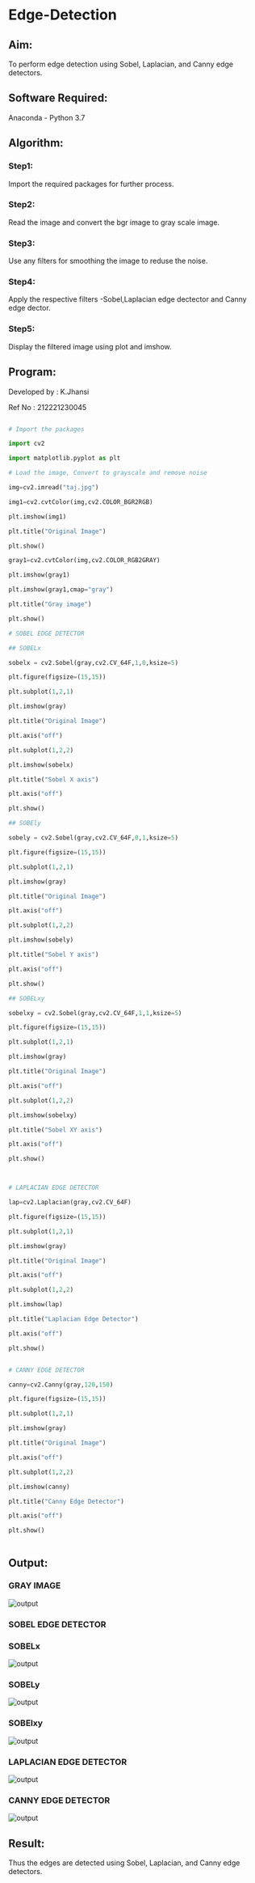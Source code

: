 # Edge-Detection
## Aim:
To perform edge detection using Sobel, Laplacian, and Canny edge detectors.

## Software Required:
Anaconda - Python 3.7

## Algorithm:
### Step1:

Import the required packages for further process.

### Step2:

Read the image and convert the bgr image to gray scale image.


### Step3:
Use any filters for smoothing the image to reduse the noise.


### Step4:
Apply the respective filters -Sobel,Laplacian edge dectector and Canny edge dector.

### Step5:
Display the filtered image using plot and imshow.

 
## Program:

Developed by : K.Jhansi

Ref No : 212221230045

``` Python

# Import the packages

import cv2

import matplotlib.pyplot as plt

# Load the image, Convert to grayscale and remove noise

img=cv2.imread("taj.jpg")

img1=cv2.cvtColor(img,cv2.COLOR_BGR2RGB)

plt.imshow(img1)

plt.title("Original Image")

plt.show()

gray1=cv2.cvtColor(img,cv2.COLOR_RGB2GRAY)

plt.imshow(gray1)

plt.imshow(gray1,cmap="gray")

plt.title("Gray image")

plt.show()

# SOBEL EDGE DETECTOR

## SOBELx

sobelx = cv2.Sobel(gray,cv2.CV_64F,1,0,ksize=5)

plt.figure(figsize=(15,15))

plt.subplot(1,2,1)

plt.imshow(gray)

plt.title("Original Image")

plt.axis("off")

plt.subplot(1,2,2)

plt.imshow(sobelx)

plt.title("Sobel X axis")

plt.axis("off")

plt.show()

## SOBEly

sobely = cv2.Sobel(gray,cv2.CV_64F,0,1,ksize=5)

plt.figure(figsize=(15,15))

plt.subplot(1,2,1)

plt.imshow(gray)

plt.title("Original Image")

plt.axis("off")

plt.subplot(1,2,2)

plt.imshow(sobely)

plt.title("Sobel Y axis")

plt.axis("off")

plt.show()

## SOBELxy

sobelxy = cv2.Sobel(gray,cv2.CV_64F,1,1,ksize=5)

plt.figure(figsize=(15,15))

plt.subplot(1,2,1)

plt.imshow(gray)

plt.title("Original Image")

plt.axis("off")

plt.subplot(1,2,2)

plt.imshow(sobelxy)

plt.title("Sobel XY axis")

plt.axis("off")

plt.show()



# LAPLACIAN EDGE DETECTOR

lap=cv2.Laplacian(gray,cv2.CV_64F)

plt.figure(figsize=(15,15))

plt.subplot(1,2,1)

plt.imshow(gray)

plt.title("Original Image")

plt.axis("off")

plt.subplot(1,2,2)

plt.imshow(lap)

plt.title("Laplacian Edge Detector")

plt.axis("off")

plt.show()


# CANNY EDGE DETECTOR

canny=cv2.Canny(gray,120,150)

plt.figure(figsize=(15,15))

plt.subplot(1,2,1)

plt.imshow(gray)

plt.title("Original Image")

plt.axis("off")

plt.subplot(1,2,2)

plt.imshow(canny)

plt.title("Canny Edge Detector")

plt.axis("off")

plt.show()



```
## Output:

### GRAY IMAGE
![output](https://github.com/jhansi21005096/Edge-Detection/blob/main/output1.png)
### SOBEL EDGE DETECTOR
### SOBELx
![output](https://github.com/jhansi21005096/Edge-Detection/blob/main/output2.png)
### SOBELy
![output](https://github.com/jhansi21005096/Edge-Detection/blob/main/output3.png)
### SOBElxy
![output](https://github.com/jhansi21005096/Edge-Detection/blob/main/output4.png)
### LAPLACIAN EDGE DETECTOR
![output](https://github.com/jhansi21005096/Edge-Detection/blob/main/output5.png)
### CANNY EDGE DETECTOR
![output](https://github.com/jhansi21005096/Edge-Detection/blob/main/output6.png)
## Result:
Thus the edges are detected using Sobel, Laplacian, and Canny edge detectors.
